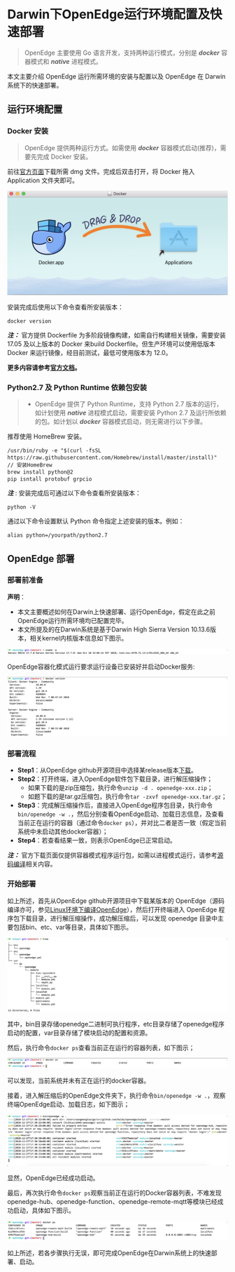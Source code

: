 # Darwin下OpenEdge运行环境配置及快速部署

> OpenEdge 主要使用 Go 语言开发，支持两种运行模式，分别是 ***docker*** 容器模式和 ***native*** 进程模式。

本文主要介绍 OpenEdge 运行所需环境的安装与配置以及 OpenEdge 在 Darwin 系统下的快速部署。

## 运行环境配置

### Docker 安装

> OpenEdge 提供两种运行方式。如需使用 ***docker*** 容器模式启动(推荐)，需要先完成 Docker 安装。

前往[官方页面](https://hub.docker.com/editions/community/docker-ce-desktop-mac)下载所需 dmg 文件。完成后双击打开，将 Docker 拖入 Application 文件夹即可。

![Install On Darwin](../../images/setup/docker_install_on_mac.png)

安装完成后使用以下命令查看所安装版本：

```shell
docker version
```

***注：*** 官方提供 Dockerfile 为多阶段镜像构建，如需自行构建相关镜像，需要安装17.05 及以上版本的 Docker 来build Dockerfile。但生产环境可以使用低版本 Docker 来运行镜像，经目前测试，最低可使用版本为 12.0。

**更多内容请参考[官方文档](https://docs.docker.com/install/)。**

### Python2.7 及 Python Runtime 依赖包安装

> + OpenEdge 提供了 Python Runtime，支持 Python 2.7 版本的运行，如计划使用 ***native*** 进程模式启动，需要安装 Python 2.7 及运行所依赖的包。如计划以 ***docker*** 容器模式启动，则无需进行以下步骤。

推荐使用 HomeBrew 安装。

```shell
/usr/bin/ruby -e "$(curl -fsSL https://raw.githubusercontent.com/Homebrew/install/master/install)"  // 安装HomeBrew
brew install python@2
pip isntall protobuf grpcio
```

***注*** : 安装完成后可通过以下命令查看所安装版本：

```shell
python -V
```

通过以下命令设置默认 Python 命令指定上述安装的版本。例如：

```shell
alias python=/yourpath/python2.7
```

## OpenEdge 部署

### 部署前准备

**声明**：

+ 本文主要概述如何在Darwin上快速部署、运行OpenEdge，假定在此之前OpenEdge运行所需环境均已配置完毕。
+ 本文所提及的在Darwin系统是基于Darwin High Sierra Version 10.13.6版本，相关kernel内核版本信息如下图示。

![系统架构及内核版本查询](../../images/setup/os.png)

OpenEdge容器化模式运行要求运行设备已安装好并启动Docker服务:

![docker版本查询](../../images/setup/docker-version.png)

### 部署流程

- **Step1**：从OpenEdge github开源项目中选择某release版本[下载](https://github.com/baidu/openedge/releases)。
- **Step2**：打开终端，进入OpenEdge软件包下载目录，进行解压缩操作；
	- 如果下载的是zip压缩包，执行命令`unzip -d . openedge-xxx.zip`；
	- 如题下载的是tar.gz压缩包，执行命令`tar -zxvf openedge-xxx.tar.gz`；
- **Step3**：完成解压缩操作后，直接进入OpenEdge程序包目录，执行命令`bin/openedge -w .`，然后分别查看OpenEdge启动、加载日志信息，及查看当前正在运行的容器（通过命令`docker ps`），并对比二者是否一致（假定当前系统中未启动其他docker容器）；
- **Step4**：若查看结果一致，则表示OpenEdge已正常启动。

***注：*** 官方下载页面仅提供容器模式程序运行包，如需以进程模式运行，请参考[源码编译](./Build-OpenEdge-from-Source.md)相关内容。

### 开始部署

如上所述，首先从OpenEdge github开源项目中下载某版本的 OpenEdge（源码编译亦可，参见[Linux环境下编译OpenEdge](./Build-OpenEdge-from-Source.md)），然后打开终端进入 OpenEdge 程序包下载目录，进行解压缩操作，成功解压缩后，可以发现 openedge 目录中主要包括bin、etc、var等目录，具体如下图示。

![OpenEdge可执行程序包目录](../../images/setup/openedge-dir.png)

其中，bin目录存储openedge二进制可执行程序，etc目录存储了openedge程序启动的配置，var目录存储了模块启动的配置和资源。

然后，执行命令`docker ps`查看当前正在运行的容器列表，如下图示；

![当前运行docker容器查询](../../images/setup/docker-ps-before.png)

可以发现，当前系统并未有正在运行的docker容器。

接着，进入解压缩后的OpenEdge文件夹下，执行命令`bin/openedge -w .`，观察终端OpenEdge启动、加载日志，如下图示；

![OpenEdge启动日志](../../images/setup/docker-openedge-start.png)

显然，OpenEdge已经成功启动。

最后，再次执行命令`docker ps`观察当前正在运行的Docker容器列表，不难发现openedge-hub、openedge-function、openedge-remote-mqtt等模块已经成功启动，具体如下图示。

![当前运行docker容器查询](../../images/setup/docker-ps-after.png)

如上所述，若各步骤执行无误，即可完成OpenEdge在Darwin系统上的快速部署、启动。